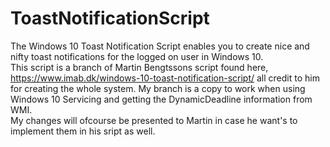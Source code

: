 # ToastNotificationScript
The Windows 10 Toast Notification Script enables you to create nice and nifty toast notifications for the logged on user in Windows 10.  
This script is a branch of Martin Bengtssons script found here, https://www.imab.dk/windows-10-toast-notification-script/ all credit to him for creating the whole system. My branch is a copy to work when using Windows 10 Servicing and getting the DynamicDeadline information from WMI.  
My changes will ofcourse be presented to Martin in case he want's to implement them in his sript as well.
